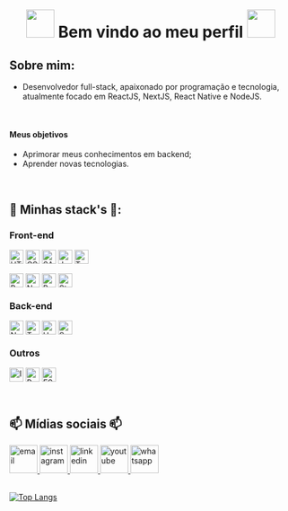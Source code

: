 <h1 align='center'>
 <strong>
  <img src="https://media.giphy.com/media/WUlplcMpOCEmTGBtBW/giphy.gif" width="50">
   Bem vindo ao meu perfil
  <img src="https://media.giphy.com/media/WUlplcMpOCEmTGBtBW/giphy.gif" width="50">
 </strong>
</h1>

## Sobre mim:
 - Desenvolvedor full-stack, apaixonado por programação e tecnologia, atualmente focado em ReactJS, NextJS, React Native e NodeJS.
 
 <br>
 
 #### Meus objetivos
 + Aprimorar meus conhecimentos em backend;
 + Aprender novas tecnologias.

<br>
   
 
## 🚀 Minhas stack's 🚀:

 ### Front-end

<p>
 <img alt="HTML5" height="25" align="center" src="https://img.shields.io/badge/HTML5-E34F26?style=flat&logo=html5&logoColor=white" />
 <img alt="CSS3" height="25" align="center" src="https://img.shields.io/badge/CSS3-1572B6?style=flat&logo=css3&logoColor=white" />
 <img alt="SASS" height="25" align="center" src="https://img.shields.io/badge/Sass-CC6699?style=flat&logo=sass&logoColor=white" />
 <img alt="JavaScript" height="25" align="center" src="https://img.shields.io/badge/JavaScript-323330?style=flat&logo=javascript&logoColor=F7DF1E" />
 <img alt="TypeScript" height="25" align="center" src="https://img.shields.io/badge/TypeScript-007ACC?style=flat&logo=typescript&logoColor=white" />

 <br>
 <br>
  <img alt="React" height="25" align="center" src="https://img.shields.io/badge/React-20232A?style=flat&logo=react&logoColor=61DAFB"/>
  <img alt="NextJS" height="25" align="center" src="https://img.shields.io/badge/NextJS-20232A?style=flat&logo=next.js&logoColor=61DAFB"/>
  <img alt="Bootstrap" height="25" align="center" src="https://img.shields.io/badge/Bootstrap-563D7C?style=flat&logo=bootstrap&logoColor=white" />
  <img alt="Styled-Components" height="25" align="center" src="https://img.shields.io/badge/Styled--Components-DB7093?style=flat&logo=styled-components&logoColor=white" />
</p>
 
### Back-end

<p>
 <img alt="NodeJS" height="25" align="center" src="https://img.shields.io/badge/Node.js-43853D?style=flat&logo=node.js&logoColor=white"/>
 <img alt="TypeScript" height="25" align="center" src="https://img.shields.io/badge/TypeScript-007ACC?style=flat&logo=typescript&logoColor=white" />
 <img alt="Heroku" height="25" align="center" src="https://img.shields.io/badge/-Heroku-430098?style=flat&logo=heroku&logoColor=white" />
 <img alt="Swagger" height="25" align="center" src="https://img.shields.io/badge/-Swagger-85EA2D?style=flat&logo=swagger&logoColor=white" />
</p>

### Outros

<p>
 <img alt="Insomnia" height="25" align="center" src="https://img.shields.io/badge/-Insomnia-5849BE?style=flat&logo=insomnia&logoColor=white" />
 <img alt="Prettier" height="25" align="center" src="https://img.shields.io/badge/-Prettier-F7B93E?style=flat&logo=prettier&logoColor=white" />
 <img alt="ESLint" height="25" align="center" src="https://img.shields.io/badge/-ESLint-4B32C3?style=flat&logo=eslint&logoColor=white" />
</p>

 <br>

## 📫 Mídias sociais 📫
<div>
<!--    <a href="https://darkwood.fr"><img src="https://img.icons8.com/fluent/96/000000/domain.png" alt="darkwood"/></a> -->
 <a href="mailto:carlosdoria953@gmail.com" target="_blank">
   <img height="50" width="50" src="https://img.icons8.com/color/96/000000/gmail.png" alt="email"/>
 </a>
 <a href="https://www.instagram.com/carlosc.doria" target="_blank">
   <img height="50" width="50" src="https://img.icons8.com/color/96/000000/instagram-new.png" alt="instagram"/>
 </a>
 <a href="https://www.linkedin.com/in/carlos-d%C3%B3ria-877122199/" target="_blank">
   <img height="50" width="50" src="https://img.icons8.com/color/96/000000/linkedin.png" alt="linkedin"/>
 </a>
   <a href="https://www.youtube.com/channel/UC4uXNuL38Q2mbMtZ0Spm3Vg/videos" target="_blank">
    <img height="50" width="50" src="https://img.icons8.com/color/96/000000/youtube.png" alt="youtube"/>
 </a>
  </a>
   <a href="https://api.whatsapp.com/send?phone=5582988970954" target="_blank">
    <img height="50" width="50" src="https://img.icons8.com/color/96/000000/whatsapp.png" alt="whatsapp"/>
 </a>
<!--   <a href="https://twitter.com/matyo91"><img src="https://img.icons8.com/color/96/000000/twitter-squared.png" alt="twitter"/></a> -->
<!--   <a href="https://www.twitch.tv/matyo913"><img src="https://img.icons8.com/color/96/000000/twitch--v2.png" alt="twitch"/></a> -->
<!--   <a href="https://fr.pinterest.com/matyo91"><img src="https://img.icons8.com/color/96/000000/pinterest--v1.png" alt="pinterest"/></a> -->
<!--   <a href="https://soundcloud.com/matyo91"><img src="https://img.icons8.com/color/96/000000/soundcloud.png" alt="soundcloud"/></a> -->
<!--   <a href="https://soundcloud.com/djmatyo91"><img src="https://img.icons8.com/color/96/000000/soundcloud.png" alt="soundcloud"/></a> -->
<!--   <a href="https://medium.com/@matyo91"><img src="https://img.icons8.com/color/96/000000/medium-logo.png" alt="medium"/></a> -->
<!--   <a href="https://www.mixcloud.com/matyo91"><img src="https://img.icons8.com/windows/96/000000/mixcloud.png" alt="mixcloud"/></a> -->
<!--   <a href="https://keybase.io/matyo91"><img src="https://img.icons8.com/windows/96/000000/keybase2.png" alt="keybase"/></a> -->
<!--   <a href="https://steamcommunity.com/id/matyo91"><img src="https://img.icons8.com/fluent/96/000000/steam.png" alt="steam"/></a> -->
<!--   <a href="https://vk.com/matyo91"><img src="https://img.icons8.com/nolan/96/vk-circled.png" alt="vk"/></a> -->
<!--   <a href="https://open.spotify.com/user/matyo91"><img src="https://img.icons8.com/color/96/000000/spotify--v1.png" alt="spotify"/></a> -->
<!--   <a href="https://tripadvisor.com/members/matyo91"><img src="https://img.icons8.com/color/96/000000/tripadvisor.png" alt="tripadvisor"/></a> -->
<!--   <a href="https://www.bandcamp.com/matyo91"><img src="https://img.icons8.com/nolan/96/bandcamp-button.png" alt="bandcamp"/></a> -->
<!--   <a href="https://stackoverflow.com/users/4027349/mathieu-ledru"><img src="https://img.icons8.com/color/96/000000/stackoverflow.png" alt="stackoverflow"/></a> -->
<!--   <a href="https://connect.symfony.com/profile/matyo91"><img src="https://img.icons8.com/color/96/000000/symfony.png" alt="symfony"/></a> -->
<!--   <a href="https://hub.docker.com/u/matyo91"><img src="https://img.icons8.com/color/96/000000/docker.png" alt="docker"/></a> -->
<!--   <a href="mailto:Matyo#2285"><img src="https://img.icons8.com/color/96/000000/battle-net.png" alt="battle.net"/></a> -->
<!--   <a href="mailto:matyo91#0417"><img src="https://img.icons8.com/color/96/000000/discord-logo.png" alt="discord"/></a> -->
</div>

<br>

[![Top Langs](https://github-readme-stats.vercel.app/api/top-langs/?username=carlosdoria&langs_count=6&theme=radical&layout=compact&card_width=360)](https://github.com/carlosdoria)
 
<!--
 Me chamo Carlos e sou desenvolvedor junior, focando em front-end 

- 🔭 I’m currently working on ...
- 🌱 I’m currently learning ...
- 👯 I’m looking to collaborate on ...
- 🤔 I’m looking for help with ...
- 💬 Ask me about ...
- 📫 How to reach me: ...
- 😄 Pronouns: ...
- ⚡ Fun fact: ...
-->
